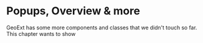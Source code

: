 # Popups, Overview & more

GeoExt has some more components and classes  that we didn't touch so far. This chapter wants to show
